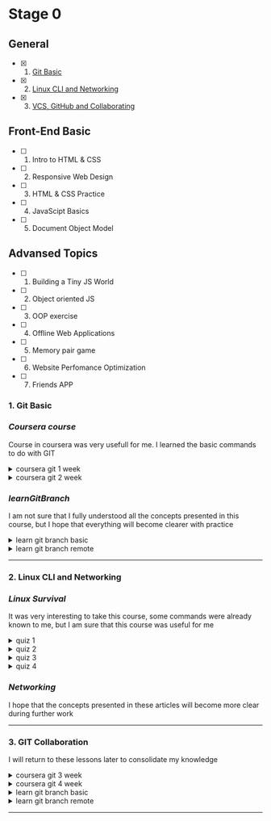 # Stage 0

## General
- [X] 1. [Git Basic](#1-git-basic) 
- [X] 2. [Linux CLI and Networking](#2-linux-cli-and-networking)
- [X] 3. [VCS, GitHub and Collaborating](#3-git-collaboration)

## Front-End Basic
- [ ] 1. Intro to HTML & CSS
- [ ] 2. Responsive Web Design
- [ ] 3. HTML & CSS Practice
- [ ] 4. JavaScipt Basics
- [ ] 5. Document Object Model 

## Advansed Topics
- [ ] 1. Building a Tiny JS World
- [ ] 2. Object oriented JS
- [ ] 3. OOP exercise
- [ ] 4. Offline Web Applications
- [ ] 5. Memory pair game
- [ ] 6. Website Perfomance Optimization 
- [ ] 7. Friends APP

### 1. Git Basic 
###  _Coursera course_

Course in coursera was very usefull for me. I learned the basic commands to do with GIT
<details><summary>coursera git 1 week</summary> 

  ![coursera git 1 week](git-basic/coursera-git-1-week.png)
</details>
<details><summary>coursera git 2 week</summary> 

  ![coursera git 2 week](git-basic/coursera-git-2-week.png)
</details>

### _learnGitBranch_

I am not sure that I fully understood all the concepts presented in this course, but I hope that everything will become clearer with practice

<details><summary>learn git branch basic</summary> 

  ![learn git branch basic](git-basic/learnGitBranch1.png)
</details>
<details><summary>learn git branch remote</summary> 

  ![learn git branch remote](git-basic/learnGitBranch2.png)
</details>

 ---

 ### 2. Linux CLI and Networking

 ###  _Linux Survival_
 It was very interesting to take this course, some commands were already known to me, but I am sure that this course was useful for me
<details><summary>quiz 1</summary> 

  ![linux survival quiz 1](task-linux-cli/quiz1.png)
</details>
<details><summary>quiz 2</summary> 

  ![linux survival quiz 2](task-linux-cli/quiz2.png)
</details>
<details><summary>quiz 3</summary> 

  ![linux survival quiz 3](task-linux-cli/quiz3.png)
</details>
<details><summary>quiz 4</summary> 

  ![linux survival quiz 4](task-linux-cli/quiz4.png)
</details>

 ###  _Networking_
 I hope that the concepts presented in these articles will become more clear during further work

---

### 3. GIT Collaboration
I will return to these lessons later to consolidate my knowledge
<details><summary>coursera git 3 week</summary> 

  ![coursera git 3 week](task-git-colaboration/coursera-3-week.png)
</details>
<details><summary>coursera git 4 week</summary> 

  ![coursera git 4 week](task-git-colaboration/coursera-4-week.png)
</details>
<details><summary>learn git branch basic</summary> 

  ![learn git branch basic](git-basic/learnGitBranch1.png)
</details>
<details><summary>learn git branch remote</summary> 

  ![learn git branch remote](git-basic/learnGitBranch2.png)
</details>

---
